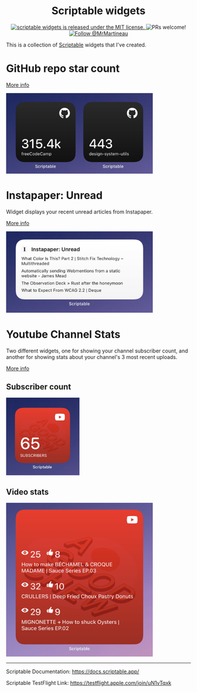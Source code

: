<div align="center">

# Scriptable widgets

  <p>
    <a
      href="https://github.com/MrMartineau/gatsby-theme-code-notes/blob/master/LICENSE"
    >
      <img
        src="https://img.shields.io/badge/license-MIT-blue.svg"
        alt="scriptable widgets is released under the MIT license."
      />
    </a>
    <img
      src="https://img.shields.io/badge/PRs-welcome-brightgreen.svg"
      alt="PRs welcome!"
    />
    <a href="https://twitter.com/intent/follow?screen_name=MrMartineau">
      <img
        src="https://img.shields.io/twitter/follow/MrMartineau.svg?label=Follow%20@MrMartineau"
        alt="Follow @MrMartineau"
      />
    </a>
  </p>
</div>

This is a collection of [Scriptable](https://docs.scriptable.app/) widgets that I've created.

# GitHub repo star count

[More info](/GitHubRepoStats)

<a href="/GitHubRepoStats">
  <img src="GitHubRepoStats/repoStars.jpg" width="400" />
</a>

# Instapaper: Unread

Widget displays your recent unread articles from Instapaper.

[More info](/InstapaperUnread)

<a href="/InstapaperUnread">
  <img src="InstapaperUnread/medium.jpg" width="400" />
</a>

# Youtube Channel Stats

Two different widgets, one for showing your channel subscriber count, and another for showing stats about your channel's 3 most recent uploads.

[More info](/YoutubeChannelStats)

## Subscriber count

<a href="/YoutubeChannelStats">
  <img src="YoutubeChannelStats/subs-small.jpg" width="200" />
</a>

## Video stats

<a href="/YoutubeChannelStats">
  <img src="YoutubeChannelStats/stats-big.jpg" width="400" />
</a>

---

Scriptable Documentation: https://docs.scriptable.app/

Scriptable TestFlight Link: https://testflight.apple.com/join/uN1vTqxk
